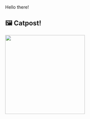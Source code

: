 Hello there!



## 🖼️ Catpost!

<sub>
    <img src="https://cdn2.thecatapi.com/images/6ns.jpg" height="256">
</sub>

